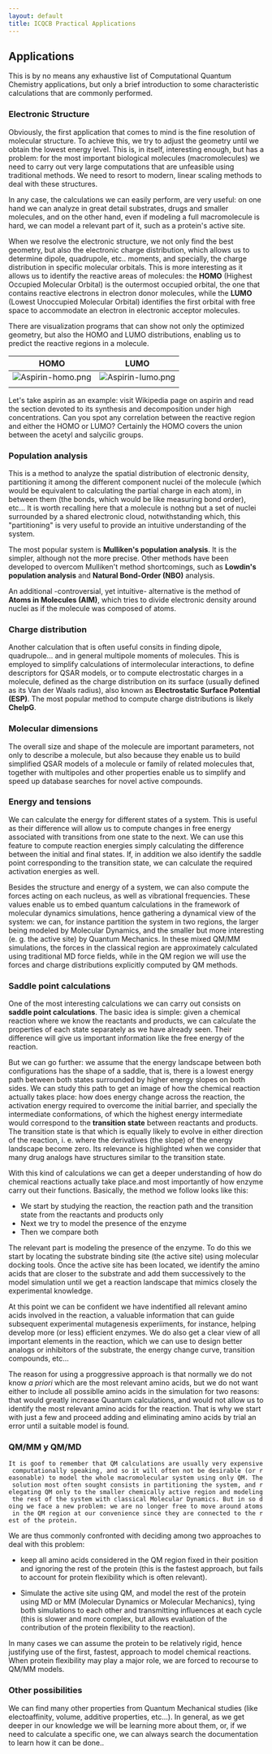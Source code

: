 ```yaml
---
layout: default
title: ICQCB Practical Applications
---
```


Applications
------------

This is by no means any exhaustive list of Computational Quantum Chemistry applications, but only a brief introduction to some characteristic calculations that are commonly performed.

### Electronic Structure

Obviously, the first application that comes to mind is the fine resolution of molecular structure. To achieve this, we try to adjust the geometry until we obtain the lowest energy level. This is, in itself, interesting enough, but has a problem: for the most important biological molecules (macromolecules) we need to carry out very large computations that are unfeasible using traditional methods. We need to resort to modern, linear scaling methods to deal with these structures.

In any case, the calculations we can easily perform, are very useful: on one hand we can analyze in great detail substrates, drugs and smaller molecules, and on the other hand, even if modeling a full macromolecule is hard, we can model a relevant part of it, such as a protein's active site.

When we resolve the electronic structure, we not only find the best geometry, but also the electronic charge distribution, which allows us to determine dipole, quadrupole, etc.. moments, and specially, the charge distribution in specific molecular orbitals. This is more interesting as it allows us to identify the reactive areas of molecules: the **HOMO** (Highest Occupied Molecular Orbital) is the outermost occupied orbital, the one that contains reactive electrons in electron donor molecules, while the **LUMO** (Lowest Unoccupied Molecular Orbital) identifies the first orbital with free space to accommodate an electron in electronic acceptor molecules.

There are visualization programs that can show not only the optimized geometry, but also the HOMO and LUMO distributions, enabling us to predict the reactive regions in a molecule.

|HOMO|LUMO|
|----|----|
|![](Aspirin-homo.png "Aspirin-homo.png")|![](Aspirin-lumo.png "Aspirin-lumo.png")|
||

Let's take aspirin as an example: visit Wikipedia page on aspirin and read the section devoted to its synthesis and decomposition under high concentrations. Can you spot any correlation between the reactive region and either the HOMO or LUMO? Certainly the HOMO covers the union between the acetyl and salycilic groups.

### Population analysis

This is a method to analyze the spatial distribution of electronic density, partitioning it among the different component nuclei of the molecule (which would be equivalent to calculating the partial charge in each atom), in between them (the bonds, which would be like measuring bond order), etc... It is worth recalling here that a molecule is nothng but a set of nuclei surrounded by a shared electronic cloud, notwithstanding which, this "partitioning" is very useful to provide an intuitive understanding of the system.

The most popular system is **Mulliken's population analysis**. It is the simpler, although not the more precise. Other methods have been developed to overcom Mulliken't method shortcomings, such as **Lowdin's population analysis** and **Natural Bond-Order (NBO)** analysis.

An additional -controversial, yet intuitive- alternative is the method of **Atoms in Molecules (AIM)**, which tries to divide electronic density around nuclei as if the molecule was composed of atoms.

### Charge distribution

Another calculation that is often useful consits in finding dipole, quadrupole... and in general multipole moments of molecules. This is employed to simplify calculations of intermolecular interactions, to define descriptors for QSAR models, or to compute electrostatic charges in a molecule, defined as the charge distribution on its surface (usually defined as its Van der Waals radius), also known as **Electrostatic Surface Potential (ESP)**. The most popular method to compute charge distributions is likely **ChelpG**.

### Molecular dimensions

The overall size and shape of the molecule are important parameters, not only to describe a molecule, but also because they enable us to build simplified QSAR models of a molecule or family of related molecules that, together with multipoles and other properties enable us to simplify and speed up database searches for novel active compounds.

### Energy and tensions

We can calculate the energy for different states of a system. This is useful as their difference will allow us to compute changes in free energy associated with transitions from one state to the next. We can use this feature to compute reaction energies simply calculating the difference between the initial and final states. If, in addition we also identify the saddle point corresponding to the transition state, we can calculate the required activation energies as well.

Besides the structure and energy of a system, we can also compute the forces acting on each nucleus, as well as vibrational frequencies. These values enable us to embed quantum calculations in the framework of molecular dynamics simulations, hence gathering a dynamical view of the system: we can, for instance partition the system in two regions, the larger being modeled by Molecular Dynamics, and the smaller but more interesting (e. g. the active site) by Quantum Mechanics. In these mixed QM/MM simulations, the forces in the classical region are approximately calculated using traditional MD force fields, while in the QM region we will use the forces and charge distributions explicitly computed by QM methods.

### Saddle point calculations

One of the most interesting calculations we can carry out consists on **saddle point calculations**. The basic idea is simple: given a chemical reaction where we know the reactants and products, we can calculate the properties of each state separately as we have already seen. Their difference will give us important information like the free energy of the reaction.

But we can go further: we assume that the energy landscape between both configurations has the shape of a saddle, that is, there is a lowest energy path between both states surrounded by higher energy slopes on both sides. We can study this path to get an image of how the chemical reaction actually takes place: how does energy change across the reaction, the activation energy required to overcome the initial barrier, and specially the intermediate conformations, of which the highest energy intermediate would correspond to the **transition state** between reactants and products. The transition state is that which is equally likely to evolve in either direction of the reaction, i. e. where the derivatives (the slope) of the energy landscape become zero. Its relevance is highlighted when we consider that many drug analogs have structures similar to the transition state.

With this kind of calculations we can get a deeper understanding of how do chemical reactions actually take place.and most importantly of how enzyme carry out their functions. Basically, the method we follow looks like this:

-   We start by studying the reaction, the reaction path and the transition state from the reactants and products only
-   Next we try to model the presence of the enzyme
-   Then we compare both

The relevant part is modeling the presence of the enzyme. To do this we start by locating the substrate binding site (the active site) using molecular docking tools. Once the active site has been located, we identify the amino acids that are closer to the substrate and add them successively to the model simulation until we get a reaction landscape that mimics closely the experimental knowledge.

At this point we can be confident we have indentified all relevant amino acids involved in the reaction, a valuable information that can guide subsequent experimental mutagenesis experiiments, for instance, helping develop more (or less) efficient enzymes. We do also get a clear view of all important elements in the reaction, which we can use to design better analogs or inhibitors of the substrate, the energy change curve, transition compounds, etc...

The reason for using a proggressive approach is that normally we do not know *a priori* which are the most relevant amino acids, but we do not want either to include all possiblle amino acids in the simulation for two reasons: that would greatly increase Quantum calculations, and would not allow us to identify the most relevant amino acids for the reaction. That is why we start with just a few and proceed adding and eliminating amino acids by trial an error until a suitable model is found.

### QM/MM y QM/MD

`It is goof to remember that QM calculations are usually very expensive computationally speaking, and so it will often not be desirable (or reasonable) to model the whole macromolecular system using only QM. The solution most often sought consists in partitioning the system, and relegating QM only to the smaller chemically active region and modeling the rest of the system with classical Molecular Dynamics. But in so doing we face a new problem: we are no longer free to move around atoms in the QM region at our convenience since they are connected to the rest of the protein.`

We are thus commonly confronted with deciding among two approaches to deal with this problem:

-   keep all amino acids considered in the QM region fixed in their position and ignoring the rest of the protein (this is the fastest approach, but fails to account for protein flexibility which is often relevant).

-   Simulate the active site using QM, and model the rest of the protein using MD or MM (Molecular Dynamics or Molecular Mechanics), tying both simulations to each other and transmitting influences at each cycle (this is slower and more complex, but allows evaluation of the contribution of the protein flexibility to the reaction).

In many cases we can assume the protein to be relatively rigid, hence justifying use of the first, fastest, approach to model chemical reactions. When protein flexibility may play a major role, we are forced to recourse to QM/MM models.

### Other possibilities

We can find many other properties from Quantum Mechanical studies (like electoaffinity, volume, additive properties, etc...). In general, as we get deeper in our knowledge we will be learning more about them, or, if we need to calculate a specific one, we can always search the documentation to learn how it can be done..
